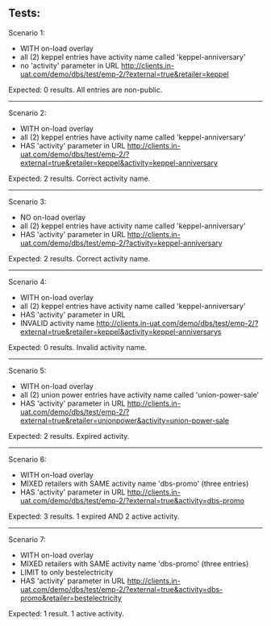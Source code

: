 Tests:
-------------
Scenario 1: 
- WITH on-load overlay
- all (2) keppel entries have activity name called 'keppel-anniversary'
- no 'activity' parameter in URL
http://clients.in-uat.com/demo/dbs/test/emp-2/?external=true&retailer=keppel

Expected: 0 results. All entries are non-public.

-------------
Scenario 2:
- WITH on-load overlay
- all (2) keppel entries have activity name called 'keppel-anniversary'
- HAS 'activity' parameter in URL
http://clients.in-uat.com/demo/dbs/test/emp-2/?external=true&retailer=keppel&activity=keppel-anniversary

Expected: 2 results. Correct activity name. 

-------------
Scenario 3:
- NO on-load overlay
- all (2) keppel entries have activity name called 'keppel-anniversary'
- HAS 'activity' parameter in URL
http://clients.in-uat.com/demo/dbs/test/emp-2/?activity=keppel-anniversary

Expected: 2 results. Correct activity name. 

-------------
Scenario 4:
- WITH on-load overlay
- all (2) keppel entries have activity name called 'keppel-anniversary'
- HAS 'activity' parameter in URL
- INVALID activity name
http://clients.in-uat.com/demo/dbs/test/emp-2/?external=true&retailer=keppel&activity=keppel-anniversarys

Expected: 0 results. Invalid activity name.


-------------
Scenario 5:
- WITH on-load overlay
- all (2) union power entries have activity name called 'union-power-sale'
- HAS 'activity' parameter in URL 
http://clients.in-uat.com/demo/dbs/test/emp-2/?external=true&retailer=unionpower&activity=union-power-sale

Expected: 2 results. Expired activity.

-------------
Scenario 6:
- WITH on-load overlay
- MIXED retailers with SAME activity name 'dbs-promo' (three entries)
- HAS 'activity' parameter in URL 
http://clients.in-uat.com/demo/dbs/test/emp-2/?external=true&activity=dbs-promo

Expected: 3 results. 1 expired AND 2 active activity.

-------------
Scenario 7:
- WITH on-load overlay
- MIXED retailers with SAME activity name 'dbs-promo' (three entries) 
- LIMIT to only bestelectricity
- HAS 'activity' parameter in URL 
http://clients.in-uat.com/demo/dbs/test/emp-2/?external=true&activity=dbs-promo&retailer=bestelectricity

Expected: 1 result. 1 active activity.

